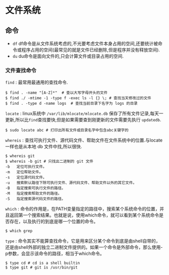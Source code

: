 文件系统
==========

## 命令
* `df` df命令是从文件系统考虑的,不光要考虑文件本身占用的空间,还要统计被命令或程序占用的空间(最常见的就是文件已经删除,但是程序并没有释放空间).
* `du` du命令是面向文件的,只会计算文件或目录占用的空间.

### 文件查找命令

`find` : 最常用最通用的查找命令.

    $ find . -name "[A-Z]*"  # 查以大写字母开头的文件
    $ find ./ -mtime -1 -type f -exec ls -l {} \; # 查找当天修改过的文件
    $ find . -type d -name logs  # 查找当前目录下名字为 logs 的目录
    
`locate` : linux系统中 `/var/lib/mlocate/mlocate.db` 保存了所有文件记录,每天一更新,所以比`find`查找要快,但是如果需要查到刚更新的文件需要先执行 `updatedb`.

    $ sudo locate abc # 打印出所有文件或目录名字中包含abc关键字的
    
`whereis` : 查找可执行文件、源代码文件、帮助文件在文件系统中的位置.与locate一样也是从本地 db 文件中找,所以很快.

    $ whereis git 
    $ whereis -b git # 只找出二进制的 git 文件
    -b   定位可执行文件。
    -m   定位帮助文件。
    -s   定位源代码文件。
    -u   搜索默认路径下除可执行文件、源代码文件、帮助文件以外的其它文件。
    -B   指定搜索可执行文件的路径。
    -M   指定搜索帮助文件的路径。
    -S   指定搜索源代码文件的路径。
    
`which` : 命令的作用是，在PATH变量指定的路径中，搜索某个系统命令的位置，并且返回第一个搜索结果。也就是说，使用which命令，就可以看到某个系统命令是否存在，以及执行的到底是哪一个位置的命令。

    $ which grep
    
`type` : 命令其实不能算查找命令，它是用来区分某个命令到底是由shell自带的，还是由shell外部的独立二进制文件提供的。如果一个命令是外部命令，那么使用-p参数，会显示该命令的路径，相当于which命令。

    $ type cd # cd is a shell builtin
    $ type git # git is /usr/bin/git
